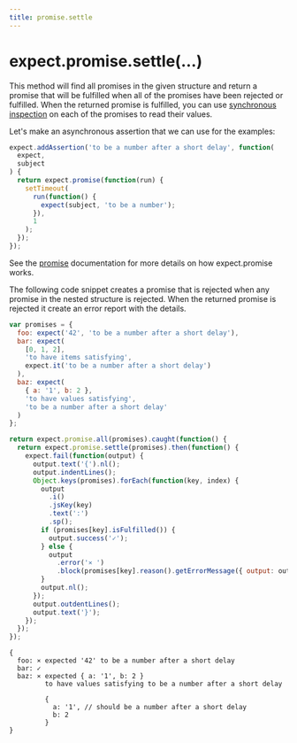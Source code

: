 ```yaml
---
title: promise.settle
---
```


# expect.promise.settle(...)

This method will find all promises in the given structure and return a
promise that will be fulfilled when all of the promises have been rejected or
fulfilled. When the returned promise is fulfilled, you can use
[synchronous inspection](https://github.com/petkaantonov/bluebird/blob/master/API.md#synchronous-inspection)
on each of the promises to read their values.

Let's make an asynchronous assertion that we can use for the examples:

```js
expect.addAssertion('to be a number after a short delay', function(
  expect,
  subject
) {
  return expect.promise(function(run) {
    setTimeout(
      run(function() {
        expect(subject, 'to be a number');
      }),
      1
    );
  });
});
```

See the [promise](../promise/) documentation for more details on how
expect.promise works.

The following code snippet creates a promise that is rejected when any
promise in the nested structure is rejected. When the returned promise
is rejected it create an error report with the details.

<!-- unexpected-markdown async:true -->

```js
var promises = {
  foo: expect('42', 'to be a number after a short delay'),
  bar: expect(
    [0, 1, 2],
    'to have items satisfying',
    expect.it('to be a number after a short delay')
  ),
  baz: expect(
    { a: '1', b: 2 },
    'to have values satisfying',
    'to be a number after a short delay'
  )
};

return expect.promise.all(promises).caught(function() {
  return expect.promise.settle(promises).then(function() {
    expect.fail(function(output) {
      output.text('{').nl();
      output.indentLines();
      Object.keys(promises).forEach(function(key, index) {
        output
          .i()
          .jsKey(key)
          .text(':')
          .sp();
        if (promises[key].isFulfilled()) {
          output.success('✓');
        } else {
          output
            .error('⨯ ')
            .block(promises[key].reason().getErrorMessage({ output: output }));
        }
        output.nl();
      });
      output.outdentLines();
      output.text('}');
    });
  });
});
```

```output
{
  foo: ⨯ expected '42' to be a number after a short delay
  bar: ✓
  baz: ⨯ expected { a: '1', b: 2 }
         to have values satisfying to be a number after a short delay

         {
           a: '1', // should be a number after a short delay
           b: 2
         }
}
```
